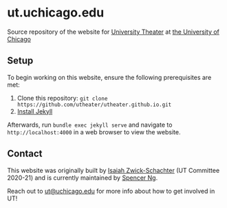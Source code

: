 # ut.uchicago.edu

Source repository of the website for [University Theater](https://ut.uchicago.edu) at [the University of Chicago](https://uchicago.edu)

## Setup

To begin working on this website, ensure the following prerequisites are met:

1. Clone this repository: `git clone https://github.com/utheater/utheater.github.io.git`
2. [Install Jekyll](https://jekyllrb.com/docs/installation/)

Afterwards, run `bundle exec jekyll serve` and navigate to `http://localhost:4000` in a web browser to view the website.

## Contact

This website was originally built by [Isaiah Zwick-Schachter](https://github.com/isaiahzs) (UT Committee 2020-21) and is currently maintained by [Spencer Ng](https://github.com/spencerng).

Reach out to ut@uchicago.edu for more info about how to get involved in UT!